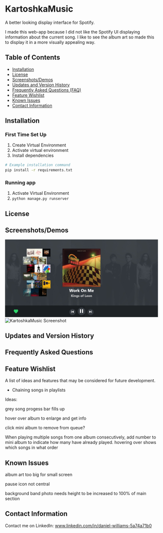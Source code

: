 # KartoshkaMusic

A better looking display interface for Spotify.

I made this web-app because I did not like the Spotify UI displaying information about the current song. I like to see the album art so made this to display it in a more visually appealing way.

## Table of Contents

- [Installation](#installation)
- [License](#license)
- [Screenshots/Demos](#screenshots-demos)
- [Updates and Version History](#updates-and-version-history)
- [Frequently Asked Questions (FAQ)](#frequently-asked-questions)
- [Feature Wishlist](#feature-wishlist)
- [Known Issues](#known-issues)
- [Contact Information](#contact-information)


## Installation

### First Time Set Up
1. Create Virtual Environment
2. Activate virtual environment
3. Install dependencies

```bash
# Example installation command
pip install -r requirements.txt
```

### Running app
1. Activate Virtual Environment
2. ```python manage.py runserver```

## License

## Screenshots/Demos

![KartoshkaMusic Screenshot](images\kartoshka_music.jpeg)
![KartoshkaMusic Screenshot](/images/kartoshka_music.jepg)

## Updates and Version History

## Frequently Asked Questions

## Feature Wishlist

A list of ideas and features that may be considered for future development.

- Chaining songs in playlists

Ideas:

grey song progess bar fills up

hover over album to enlarge and get info

click mini album to remove from queue?

When playing multiple songs from one album consecutively, add number to mini album to indicate how many have already played. hovering over shows which songs in what order

## Known Issues
album art too big for small screen

pause icon not central

background band photo needs height to be increased to 100% of main section

## Contact Information
Contact me on LinkedIn: www.linkedin.com/in/daniel-williams-5a74a71b0
